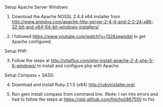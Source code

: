 Setup Apache Server Windows:

1. Download the Apache NOSSL 2.4.4 x64 installer from http://www.anindya.com/apache-http-server-2-4-4-and-2-2-24-x86-32-bit-and-x64-64-bit-windows-installers/

2. I followed https://www.youtube.com/watch?v=1326zewpdqI to get Apache configured.

Setup PHP:

3. Follow the steps at http://vitalflux.com/php-install-apache-2-4-php-5-6-windows/ to install and configure php with Apache.

Setup Compass + SASS:

4. Download and install Ruby 2.1.5 (x64) http://rubyinstaller.org/

5. Run gem install compass from command line.  (Note: I ran into errors and had to follow the steps at https://gist.github.com/fnichol/867550 to fix)
